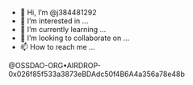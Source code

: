 - 👋 Hi, I’m @j384481292
- 👀 I’m interested in ...
- 🌱 I’m currently learning ...
- 💞️ I’m looking to collaborate on ...
- 📫 How to reach me ...

<!---
j384481292/j384481292 is a ✨ special ✨ repository because its `README.md` (this file) appears on your GitHub profile.
You can click the Preview link to take a look at your changes.
--->  @OSSDAO-ORG•AIRDROP-0x026f85f533a3873eBDAdc50f4B6A4a356a78e48b
